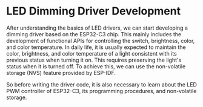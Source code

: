# LED Dimming Driver Development

After understanding the basics of LED drivers, we can start developing a dimming driver based on the ESP32-C3 chip. This mainly includes the development of functional APIs for controlling the switch, brightness, color, and color temperature. In daily life, it is usually expected to maintain the color, brightness, and color temperature of a light consistent with its previous status when turning it on. This requires preserving the light's status when it is turned off. To achieve this, we can use the non-volatile storage (NVS) feature provided by ESP-IDF.

So before writing the driver code, it is also necessary to learn about the LED PWM controller of ESP32-C3, its programming procedures, and non-volatile storage.